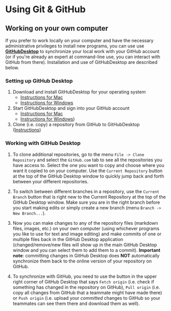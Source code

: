 # Using Git & GitHub

## Working on your own computer

If you prefer to work locally on your computer and have the necessary administrative privileges to install new programs, you can use use [**GitHubDesktop**](https://desktop.github.com/) to synchronize your local work with your GitHub account (or if you're already an expert at command-line use, you can interact with GitHub from there). Installation and use of GitHubDesktop are described below.

### Setting up GitHub Desktop

 1. Download and install GitHubDesktop for your operating system
    - [Instructions for Mac](https://help.github.com/desktop-beta/guides/getting-started-with-github-desktop/installing-github-desktop/#platform-mac)
    - [Instructions for Windows](https://help.github.com/desktop-beta/guides/getting-started-with-github-desktop/installing-github-desktop/#platform-windows)
 1. Start GitHubDesktop and sign into your GitHub account
    - [Instructions for Mac](https://help.github.com/desktop-beta/guides/getting-started-with-github-desktop/authenticating-to-github/#platform-mac)
    - [Instructions for Windows](https://help.github.com/desktop-beta/guides/getting-started-with-github-desktop/authenticating-to-github/#platform-windows))
 1. Clone (i.e. copy) a repository from GitHub to GitHubDesktop ([Instructions](https://help.github.com/desktop-beta/guides/contributing-to-projects/cloning-a-repository-from-github-to-github-desktop/))

### Working with GitHub Desktop

1. To clone additional repositories, go to the menu `File -> Clone Repository` and select the `GitHub.com` tab to see all the repositories you have access to. Select the one you want to copy and choose where you want it copied to on your computer. Use the `Current Repository` button at the top of the GitHub Desktop window to quickly jump back and forth between your different repositories.

2. To switch between different branches in a repository, use the `Current Branch` button that is right new to the Current Repository at the top of the GitHub Desktop window. Make sure you are in the right branch before you start making edits or simply create a new branch (menu `Branch -> New Branch...`).

3. Now you can make changes to any of the repository files (markdown files, images, etc.) on your own computer (using whichever programs you like to use for text and image editing) and make commits of one or multiple files back in the GitHub Desktop application (changed/remove/new files will show up in the main GitHub Desktop window and you can select them to add them to a commit). **Important note**: committing changes in GitHub Desktop does **NOT** automatically synchronize them back to the online version of your repository on GitHub.

4. To synchronize with GitHub, you need to use the button in the upper right corner of GitHub Desktop that says `Fetch origin` (i.e. check if something has changed in the repository on GitHub), `Pull origin` (i.e. copy all changes from GitHub that a teammate might have made there) or `Push origin` (i.e. upload your _committed_ changes to GitHub so your teammates can see them there and download them as well).
